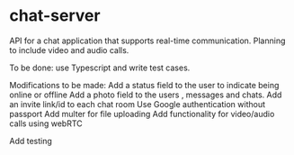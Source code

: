 # chat-server

API for a chat application that supports real-time communication.
Planning to include video and audio calls.

To be done: use Typescript and write test cases.

Modifications to be made:
Add a status field to the user to indicate being online or offline
Add a photo field to the users , messages and chats.
Add an invite link/id to each chat room
Use Google authentication without passport
Add multer for file uploading
Add functionality for video/audio calls using webRTC

Add testing
